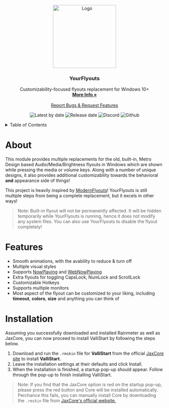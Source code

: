 <div id="top"></div>

<br />
<div align="center">
  <a href="https://github.com/Jax-Core/YourFlyouts">
    <img src="https://cdn.discordapp.com/attachments/875630623853793283/985090665123835944/YourFlyoutsColored.png" alt="Logo" width="200" height="200">
  </a>
  <h3 align="center">YourFlyouts</h3>
  <p align="center">
    Customizability-focused flyouts replacement for Windows 10+
    <br />
    <a href="https://www.deviantart.com/jaxoriginals/art/ValliStart-Start-menu-replacement-893506095"><strong>More Info »</strong>
    </a>
    <br />
    <br />
    <a href="https://discord.gg/JmgehPSDD6">Report Bugs & Request Features</a>
  </p>
</div>

<p align="center">
  <img alt="Latest by date" src="https://img.shields.io/github/v/tag/Jax-Core/ValliStart?label=Version&style=for-the-badge" />
  <img alt="Release date" src="https://img.shields.io/github/release-date/Jax-Core/ValliStart?label=Last%20Core%20Update&style=for-the-badge" />
  <img alt="Discord" src="https://img.shields.io/discord/880445067754610688?label=Discord%20server&style=for-the-badge" />
  <img alt="Github" src="https://img.shields.io/github/license/Jax-Core/ValliStart?style=for-the-badge" />
  
</p>

<!-- TABLE OF CONTENTS -->
<details>
  <summary>Table of Contents</summary>
  <ol>
    <li>
      <a href="#about">About</a>
    </li>
    <li>
      <a href="#Features">Features</a>
    </li>
    <li>
      <a href="#getting-started">Getting Started</a>
      <ul>
        <li><a href="#prerequisites">Prerequisites</a></li>
        <li><a href="#installation">Installation</a></li>
        <li> <a href="#customization">Customization</a></li>
      </ul>
    </li>
    <li>
      <a href="#modules-setup">Modules Setup</a>
      <ul>
        <li><a href="#pinned-shortcuts">Pinned Shortcuts</a></li>
        <li><a href="#weather">Weather</a></li>
        <li><a href="#media-controls">Media Controls</a>
          <ul>
            <li><a href="#for-spotify">Spotify</a></li>
            <li><a href="#for-web-players">Web Players</a></li>
          </ul>
        </li>
      </ul>
    </li>
    <li> <a href="#help-and-credits">Help & Credits</a></li>
  </ol>
</details>

<!-- ABOUT THE PROJECT -->
# About
This module provides multiple replacements for the old, built-in, Metro Design based Audio/Media/Brightness flyouts in Windows which are shown while pressing the media or volume keys.
Along with a number of unique designs, it also provides additional customizability towards the behavioral **and** appearance side of things!

This project is heavily inspired by [ModernFlyouts](https://github.com/ModernFlyouts-Community/ModernFlyouts)! YourFlyouts is still multiple steps from being a complete replacement, but it excels in other ways!
> Note: Built-in flyout will not be permanently affected. It will be hidden temporarily while YourFlyouts is running, hence it does not modify any system files.
> You can also use YourFlyouts to disable the flyout completely!

# Features
* Smooth animations, with the avability to reduce & turn off
* Multiple visual styles
* Supports [NowPlaying](https://docs.rainmeter.net/manual/measures/nowplaying/) and [WebNowPlaying](https://github.com/tjhrulz/WebNowPlaying)
* Extra flyouts for toggling CapsLock, NumLock and ScrollLock
* Customizable Hotkeys
* Supports multiple monitors
* Most aspect of the flyout can be customized to your liking, including **timeout**, **colors**, **size** and anything you can think of


# Installation

Assuming you successfully downloaded and installed Rainmeter as well as JaxCore, you can now proceed to install ValliStart by following the steps below.

1. Download and run the `.rmskin` file for **ValliStart** from the official [JaxCore site](https://jax-core.github.io/) to install **ValliStart**.
2. Leave the installation settings at their defaults and click Install.
3. When the installation is finished, a startup pop-up should appear. Follow through the pop-up to finish installing ValliStart.

> Note:  If you find that the JaxCore option is red on the startup pop-up, please press the red button and Core will be installed automatically. Perchance this fails, you can manually install Core by downloading the `.rmskin` file from [JaxCore's official website.](https://jax-core.github.io/)
